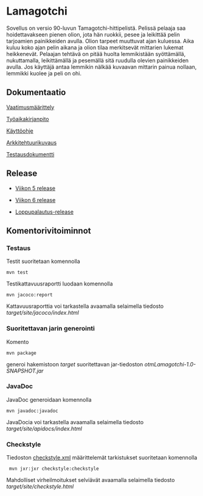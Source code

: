 # Lamagotchi

Sovellus on versio 90-luvun Tamagotchi-hittipelistä. Pelissä pelaaja saa hoidettavakseen pienen olion, jota hän ruokkii, pesee ja leikittää pelin tarjoamien painikkeiden avulla. Olion tarpeet muuttuvat ajan kuluessa. Aika kuluu koko ajan pelin aikana ja olion tilaa merkitsevät mittarien lukemat heikkenevät. Pelaajan tehtävä on pitää huolta lemmikistään syöttämällä, nukuttamalla, leikittämällä ja pesemällä sitä ruudulla olevien painikkeiden avulla. Jos käyttäjä antaa lemmikin nälkää kuvaavan mittarin painua nollaan, lemmikki kuolee ja peli on ohi.

## Dokumentaatio

[Vaatimusmäärittely](https://github.com/mimmipi/otm-harjoitustyo/blob/master/dokumentointi/Vaatimusmaarittely.md)


[Työaikakirjanpito](https://github.com/mimmipi/otm-harjoitustyo/blob/master/dokumentointi/tyoaikakirjanpito.md)


[Käyttöohje](https://github.com/mimmipi/otmLamagotchi/blob/master/dokumentointi/kayttoohje.md)


[Arkkitehtuurikuvaus](https://github.com/mimmipi/otmLamagotchi/blob/master/dokumentointi/arkkitehtuuri.md)


[Testausdokumentti](https://github.com/mimmipi/otmLamagotchi/blob/master/dokumentointi/testausdokumentti.md)

## Release

* [Viikon 5 release](https://github.com/mimmipi/otmLamagotchi/releases/tag/Viikko5)

* [Viikon 6 release](https://github.com/mimmipi/otmLamagotchi/releases/tag/Viikko6)

* [Loppupalautus-release](https://github.com/mimmipi/otmLamagotchi/releases/tag/loppupalautus)


## Komentorivitoiminnot

### Testaus

Testit suoritetaan komennolla

```
mvn test
```

Testikattavuusraportti luodaan komennolla

```
mvn jacoco:report
```

Kattavuusraporttia voi tarkastella avaamalla selaimella tiedosto _target/site/jacoco/index.html_

### Suoritettavan jarin generointi

Komento

```
mvn package
```

generoi hakemistoon _target_ suoritettavan jar-tiedoston _otmLamagotchi-1.0-SNAPSHOT.jar_

### JavaDoc

JavaDoc generoidaan komennolla

```
mvn javadoc:javadoc
```

JavaDocia voi tarkastella avaamalla selaimella tiedosto _target/site/apidocs/index.html_

### Checkstyle

Tiedoston [checkstyle.xml](https://github.com/mimmipi/otmLamagotchi/blob/master/checkstyle.xml) määrittelemät tarkistukset suoritetaan komennolla

```
 mvn jxr:jxr checkstyle:checkstyle
```

Mahdolliset virheilmoitukset selviävät avaamalla selaimella tiedosto _target/site/checkstyle.html_

